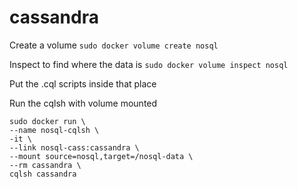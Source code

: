 # cassandra

Create a volume
`sudo docker volume create nosql`

Inspect to find where the data is
`sudo docker volume inspect nosql`

Put the .cql scripts inside that place

Run the cqlsh with volume mounted
```
sudo docker run \
--name nosql-cqlsh \
-it \
--link nosql-cass:cassandra \
--mount source=nosql,target=/nosql-data \
--rm cassandra \
cqlsh cassandra
```

